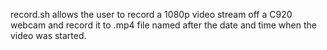 record.sh allows the user to record a 1080p video stream off a C920 webcam and
record it to .mp4 file named after the date and time when the video was started.

